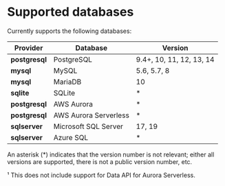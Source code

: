 # Supported databases

Currently supports the following databases:

| **Provider**   | **Database**          | **Version**              |
|----------------|-----------------------|--------------------------|
| **postgresql** | PostgreSQL            | 9.4+, 10, 11, 12, 13, 14 |
| **mysql**      | MySQL                 | 5.6, 5.7, 8              |
| **mysql**      | MariaDB               | 10                       |
| **sqlite**     | SQLite                | *                        |
| **postgresql** | AWS Aurora            | *                        |
| **postgresql** | AWS Aurora Serverless | *                        |
| **sqlserver**  | Microsoft SQL Server  | 17, 19                   |
| **sqlserver**  | Azure SQL             | *                        |


An asterisk (*) indicates that the version number is not relevant; either all versions are supported, there is not a public version number, etc.

¹ This does not include support for Data API for Aurora Serverless.